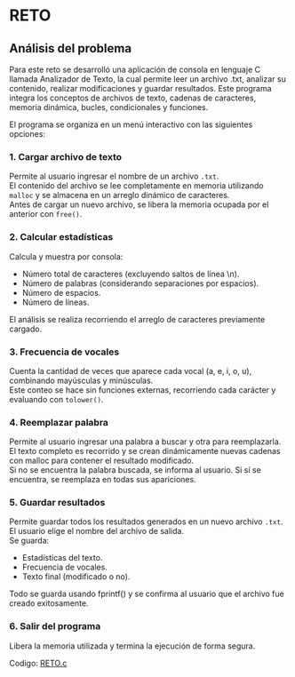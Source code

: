 # RETO 
## Análisis del problema
Para este reto se desarrolló una aplicación de consola en lenguaje C llamada Analizador de Texto, la cual permite leer un archivo .txt, analizar su contenido, realizar modificaciones y guardar resultados. Este programa integra los conceptos de archivos de texto, cadenas de caracteres, memoria dinámica, bucles, condicionales y funciones.   
  
El programa se organiza en un menú interactivo con las siguientes opciones:   

### 1. Cargar archivo de texto
Permite al usuario ingresar el nombre de un archivo `.txt`.    
El contenido del archivo se lee completamente en memoria utilizando `malloc` y se almacena en un arreglo dinámico de caracteres.     
Antes de cargar un nuevo archivo, se libera la memoria ocupada por el anterior con `free()`.           
     
### 2. Calcular estadísticas
Calcula y muestra por consola:         
- Número total de caracteres (excluyendo saltos de línea \n).
- Número de palabras (considerando separaciones por espacios).
- Número de espacios.
- Número de líneas.
     
El análisis se realiza recorriendo el arreglo de caracteres previamente cargado.      
     
### 3. Frecuencia de vocales   
Cuenta la cantidad de veces que aparece cada vocal (a, e, i, o, u), combinando mayúsculas y minúsculas.     
Este conteo se hace sin funciones externas, recorriendo cada carácter y evaluando con `tolower()`.     
         
### 4. Reemplazar palabra
Permite al usuario ingresar una palabra a buscar y otra para reemplazarla.   
El texto completo es recorrido y se crean dinámicamente nuevas cadenas con malloc para contener el resultado modificado.      
Si no se encuentra la palabra buscada, se informa al usuario. Si sí se encuentra, se reemplaza en todas sus apariciones.    

### 5. Guardar resultados
Permite guardar todos los resultados generados en un nuevo archivo `.txt`.     
El usuario elige el nombre del archivo de salida.     
Se guarda:     
- Estadísticas del texto.   
- Frecuencia de vocales.    
- Texto final (modificado o no).    
      
Todo se guarda usando fprintf() y se confirma al usuario que el archivo fue creado exitosamente.     
    
### 6. Salir del programa
Libera la memoria utilizada y termina la ejecución de forma segura.    

Codigo: [RETO.c](/RETOS/RETO.c)  